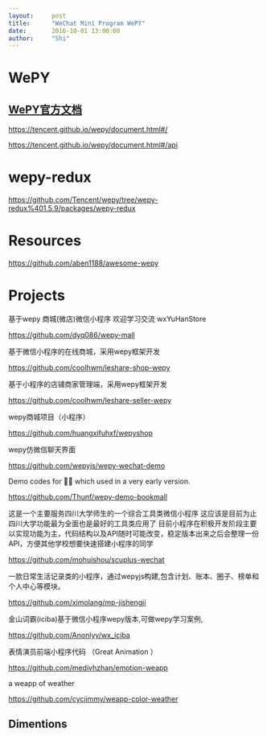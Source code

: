 ```yaml
---
layout:     post
title:      "WeChat Mini Program WePY"
date:       2016-10-01 13:00:00
author:     "Shi"
---
```


# WePY

## [WePY官方文档](https://tencent.github.io/wepy/document.html#/?id=%e5%be%ae%e4%bf%a1%e5%b0%8f%e7%a8%8b%e5%ba%8f%e7%bb%84%e4%bb%b6%e5%8c%96%e5%bc%80%e5%8f%91%e6%a1%86%e6%9e%b6wepy%e5%ae%98%e6%96%b9%e6%96%87%e6%a1%a3)

https://tencent.github.io/wepy/document.html#/

https://tencent.github.io/wepy/document.html#/api



# wepy-redux

https://github.com/Tencent/wepy/tree/wepy-redux%401.5.9/packages/wepy-redux



# Resources

https://github.com/aben1188/awesome-wepy



# Projects

基于wepy 商城(微店)微信小程序 欢迎学习交流 wxYuHanStore 

https://github.com/dyq086/wepy-mall

基于微信小程序的在线商城，采用wepy框架开发 

https://github.com/coolhwm/leshare-shop-wepy

基于小程序的店铺商家管理端，采用wepy框架开发

https://github.com/coolhwm/leshare-seller-wepy 

wepy商城项目（小程序）

https://github.com/huangxifuhxf/wepyshop



wepy仿微信聊天界面 

https://github.com/wepyjs/wepy-wechat-demo

Demo codes for 🐼📖 which used in a very early version. 

https://github.com/Thunf/wepy-demo-bookmall

这是一个主要服务四川大学师生的一个综合工具类微信小程序 这应该是目前为止四川大学功能最为全面也是最好的工具类应用了 目前小程序在积极开发阶段主要以实现功能为主，代码结构以及API随时可能改变，稳定版本出来之后会整理一份API，方便其他学校想要快速搭建小程序的同学

https://github.com/mohuishou/scuplus-wechat

一款日常生活记录类的小程序，通过wepyjs构建,包含计划、账本、圈子、榜单和个人中心等模块。 

https://github.com/ximolang/mp-jishengji

金山词霸(iciba)基于微信小程序wepy版本,可做wepy学习案例, 

https://github.com/Anonlyy/wx_iciba

表情演员前端小程序代码 （Great Animation ）

https://github.com/medivhzhan/emotion-weapp



a weapp of weather 

https://github.com/cycjimmy/weapp-color-weather

## Dimentions

